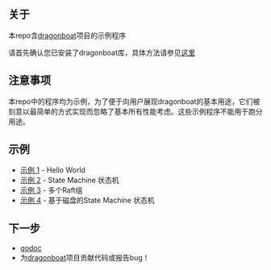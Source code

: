 ## 关于 ##
本repo含[dragonboat](http://github.com/lni/dragonboat)项目的示例程序

请首先确认您已安装了dragonboat库，具体方法请参见[这里](http://github.com/lni/dragonboat)

## 注意事项 ##
本repo中的程序均为示例，为了便于向用户展现dragonboat的基本用途，它们被刻意以最简单的方式实现而忽略了基本所有性能考虑。这些示例程序不能用于跑分用途。

## 示例 ##

* [示例 1](helloworld) - Hello World
* [示例 2](helloworld/README.DS.md) - State Machine 状态机
* [示例 3](multigroup/README.CHS.md) - 多个Raft组
* [示例 4](ondisk/README.CHS.md) - 基于磁盘的State Machine 状态机

## 下一步 ##
* [godoc](https://godoc.org/github.com/lni/dragonboat)
* 为[dragonboat](http://github.com/lni/dragonboat)项目贡献代码或报告bug！

